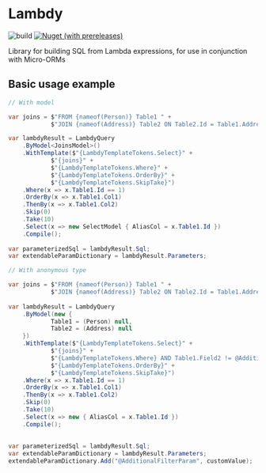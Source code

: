 # Lambdy
![build](https://github.com/vladimirbelyayev/Lambdy/actions/workflows/build-main.yml/badge.svg)
[![Nuget (with prereleases)](https://img.shields.io/nuget/vpre/lambdy?label=Nuget)](https://www.nuget.org/packages/Lambdy)

Library for building SQL from Lambda expressions, for use in conjunction with Micro-ORMs


## Basic usage example
```c#
// With model

var joins = $"FROM {nameof(Person)} Table1 " +
            $"JOIN {nameof(Address)} Table2 ON Table2.Id = Table1.AddressId ";

var lambdyResult = LambdyQuery
	.ByModel<JoinsModel>()
	.WithTemplate($"{LambdyTemplateTokens.Select}" +
            $"{joins}" +
            $"{LambdyTemplateTokens.Where}" +
            $"{LambdyTemplateTokens.OrderBy}" +
            $"{LambdyTemplateTokens.SkipTake}")
	.Where(x => x.Table1.Id == 1)
	.OrderBy(x => x.Table1.Col1)
	.ThenBy(x => x.Table1.Col2)
	.Skip(0)
	.Take(10)
	.Select(x => new SelectModel { AliasCol = x.Table1.Id })
	.Compile();
  
var parameterizedSql = lambdyResult.Sql;
var extendableParamDictionary = lambdyResult.Parameters;
```

```c#
// With anonymous type

var joins = $"FROM {nameof(Person)} Table1 " +
            $"JOIN {nameof(Address)} Table2 ON Table2.Id = Table1.AddressId ";
            
var lambdyResult = LambdyQuery
	.ByModel(new { 
            Table1 = (Person) null, 
            Table2 = (Address) null 
	})
	.WithTemplate($"{LambdyTemplateTokens.Select}" +
            $"{joins}" +
            $"{LambdyTemplateTokens.Where} AND Table1.Field2 != @AdditionalFilterParam " +
            $"{LambdyTemplateTokens.OrderBy}" +
            $"{LambdyTemplateTokens.SkipTake}")
	.Where(x => x.Table1.Id == 1)
	.OrderBy(x => x.Table1.Col1)
	.ThenBy(x => x.Table1.Col2)
	.Skip(0)
	.Take(10)
	.Select(x => new { AliasCol = x.Table1.Id })
	.Compile();
  
  
var parameterizedSql = lambdyResult.Sql;
var extendableParamDictionary = lambdyResult.Parameters;
extendableParamDictionary.Add("@AdditionalFilterParam", customValue);
```
